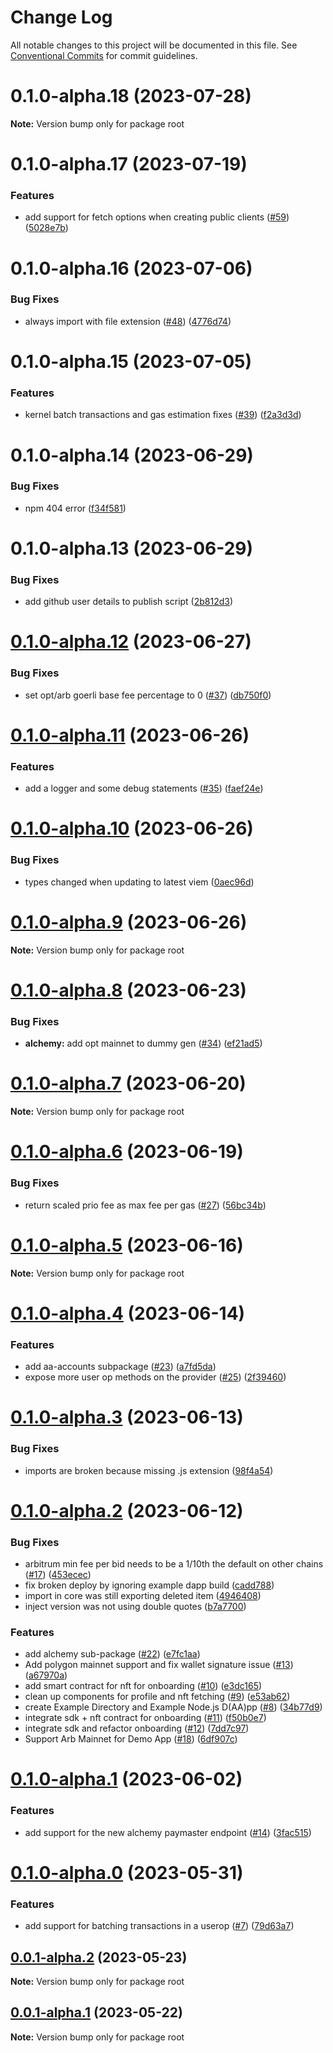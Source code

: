 # Change Log

All notable changes to this project will be documented in this file.
See [Conventional Commits](https://conventionalcommits.org) for commit guidelines.

# 0.1.0-alpha.18 (2023-07-28)

**Note:** Version bump only for package root

# 0.1.0-alpha.17 (2023-07-19)

### Features

- add support for fetch options when creating public clients ([#59](https://github.com/alchemyplatform/aa-sdk/issues/59)) ([5028e7b](https://github.com/alchemyplatform/aa-sdk/commit/5028e7b21a208ad8f88e81d455c2c8e24d57d953))

# 0.1.0-alpha.16 (2023-07-06)

### Bug Fixes

- always import with file extension ([#48](https://github.com/alchemyplatform/aa-sdk/issues/48)) ([4776d74](https://github.com/alchemyplatform/aa-sdk/commit/4776d7476f8cb622416c8846afa9bc17d16b97a6))

# 0.1.0-alpha.15 (2023-07-05)

### Features

- kernel batch transactions and gas estimation fixes ([#39](https://github.com/alchemyplatform/aa-sdk/issues/39)) ([f2a3d3d](https://github.com/alchemyplatform/aa-sdk/commit/f2a3d3d093ddbe1b564c0242c28b67487554f1ba))

# 0.1.0-alpha.14 (2023-06-29)

### Bug Fixes

- npm 404 error ([f34f581](https://github.com/alchemyplatform/aa-sdk/commit/f34f581a0399a2e30f33161d8b4cc1d778122b1f))

# 0.1.0-alpha.13 (2023-06-29)

### Bug Fixes

- add github user details to publish script ([2b812d3](https://github.com/alchemyplatform/aa-sdk/commit/2b812d34c041e11ba7d4c11a72c26da8f8e7af21))

# [0.1.0-alpha.12](https://github.com/alchemyplatform/aa-sdk/compare/v0.1.0-alpha.11...v0.1.0-alpha.12) (2023-06-27)

### Bug Fixes

- set opt/arb goerli base fee percentage to 0 ([#37](https://github.com/alchemyplatform/aa-sdk/issues/37)) ([db750f0](https://github.com/alchemyplatform/aa-sdk/commit/db750f09bc88cc7fd3a1d8e3ea0ff874ac656a7c))

# [0.1.0-alpha.11](https://github.com/alchemyplatform/aa-sdk/compare/v0.1.0-alpha.10...v0.1.0-alpha.11) (2023-06-26)

### Features

- add a logger and some debug statements ([#35](https://github.com/alchemyplatform/aa-sdk/issues/35)) ([faef24e](https://github.com/alchemyplatform/aa-sdk/commit/faef24e9060216b03b4c7f2413d7fde931046096))

# [0.1.0-alpha.10](https://github.com/alchemyplatform/aa-sdk/compare/v0.1.0-alpha.8...v0.1.0-alpha.10) (2023-06-26)

### Bug Fixes

- types changed when updating to latest viem ([0aec96d](https://github.com/alchemyplatform/aa-sdk/commit/0aec96d184b5bcc3787ce9123260cf287f27f037))

# [0.1.0-alpha.9](https://github.com/alchemyplatform/aa-sdk/compare/v0.1.0-alpha.8...v0.1.0-alpha.9) (2023-06-26)

**Note:** Version bump only for package root

# [0.1.0-alpha.8](https://github.com/alchemyplatform/aa-sdk/compare/v0.1.0-alpha.7...v0.1.0-alpha.8) (2023-06-23)

### Bug Fixes

- **alchemy:** add opt mainnet to dummy gen ([#34](https://github.com/alchemyplatform/aa-sdk/issues/34)) ([ef21ad5](https://github.com/alchemyplatform/aa-sdk/commit/ef21ad514f9c1dfdfb49dedfd39586f58c2976c1))

# [0.1.0-alpha.7](https://github.com/alchemyplatform/aa-sdk/compare/v0.1.0-alpha.6...v0.1.0-alpha.7) (2023-06-20)

**Note:** Version bump only for package root

# [0.1.0-alpha.6](https://github.com/alchemyplatform/aa-sdk/compare/v0.1.0-alpha.5...v0.1.0-alpha.6) (2023-06-19)

### Bug Fixes

- return scaled prio fee as max fee per gas ([#27](https://github.com/alchemyplatform/aa-sdk/issues/27)) ([56bc34b](https://github.com/alchemyplatform/aa-sdk/commit/56bc34be3a50a2709ca546ed90a980f3c489cbbe))

# [0.1.0-alpha.5](https://github.com/alchemyplatform/aa-sdk/compare/v0.1.0-alpha.4...v0.1.0-alpha.5) (2023-06-16)

**Note:** Version bump only for package root

# [0.1.0-alpha.4](https://github.com/alchemyplatform/aa-sdk/compare/v0.1.0-alpha.3...v0.1.0-alpha.4) (2023-06-14)

### Features

- add aa-accounts subpackage ([#23](https://github.com/alchemyplatform/aa-sdk/issues/23)) ([a7fd5da](https://github.com/alchemyplatform/aa-sdk/commit/a7fd5da8600b0a346627df3a4b5cc338210aa256))
- expose more user op methods on the provider ([#25](https://github.com/alchemyplatform/aa-sdk/issues/25)) ([2f39460](https://github.com/alchemyplatform/aa-sdk/commit/2f3946063d78a4fe1a99078f8fd315d87b24a901))

# [0.1.0-alpha.3](https://github.com/alchemyplatform/aa-sdk/compare/v0.1.0-alpha.2...v0.1.0-alpha.3) (2023-06-13)

### Bug Fixes

- imports are broken because missing .js extension ([98f4a54](https://github.com/alchemyplatform/aa-sdk/commit/98f4a5469b0ac01a833ede08c6c077373255ed22))

# [0.1.0-alpha.2](https://github.com/alchemyplatform/aa-sdk/compare/v0.1.0-alpha.1...v0.1.0-alpha.2) (2023-06-12)

### Bug Fixes

- arbitrum min fee per bid needs to be a 1/10th the default on other chains ([#17](https://github.com/alchemyplatform/aa-sdk/issues/17)) ([453ecec](https://github.com/alchemyplatform/aa-sdk/commit/453ececb22e1981b27ed0635e0c763aa73e1a36f))
- fix broken deploy by ignoring example dapp build ([cadd788](https://github.com/alchemyplatform/aa-sdk/commit/cadd78813c01f33d2fe1e66140275bd9dd232699))
- import in core was still exporting deleted item ([4946408](https://github.com/alchemyplatform/aa-sdk/commit/4946408e757eab4e18a96d0a16839e92d78238d4))
- inject version was not using double quotes ([b7a7700](https://github.com/alchemyplatform/aa-sdk/commit/b7a77005bc0b04904911285ee0a9d3b610a73b89))

### Features

- add alchemy sub-package ([#22](https://github.com/alchemyplatform/aa-sdk/issues/22)) ([e7fc1aa](https://github.com/alchemyplatform/aa-sdk/commit/e7fc1aa93ebd57237009d3aa688d8c167f240aad))
- Add polygon mainnet support and fix wallet signature issue ([#13](https://github.com/alchemyplatform/aa-sdk/issues/13)) ([a67970a](https://github.com/alchemyplatform/aa-sdk/commit/a67970a07900be1d9efa0640f03c7feae3768360))
- add smart contract for nft for onboarding ([#10](https://github.com/alchemyplatform/aa-sdk/issues/10)) ([e3dc165](https://github.com/alchemyplatform/aa-sdk/commit/e3dc165bc53fcfa7d8d3e42e99d0c7cf8ff405b5))
- clean up components for profile and nft fetching ([#9](https://github.com/alchemyplatform/aa-sdk/issues/9)) ([e53ab62](https://github.com/alchemyplatform/aa-sdk/commit/e53ab6204f67a09860b640531ec9c8a66bb2917f))
- create Example Directory and Example Node.js D(AA)pp ([#8](https://github.com/alchemyplatform/aa-sdk/issues/8)) ([34b77d9](https://github.com/alchemyplatform/aa-sdk/commit/34b77d9e2fce3ae334037c67c72a330c755be606))
- integrate sdk + nft contract for onboarding ([#11](https://github.com/alchemyplatform/aa-sdk/issues/11)) ([f50b0e7](https://github.com/alchemyplatform/aa-sdk/commit/f50b0e783f838e313a12e1c0b65e5bd6a1e5040d))
- integrate sdk and refactor onboarding ([#12](https://github.com/alchemyplatform/aa-sdk/issues/12)) ([7dd7c97](https://github.com/alchemyplatform/aa-sdk/commit/7dd7c97ad10936fec0c9171d93745a891674c409))
- Support Arb Mainnet for Demo App ([#18](https://github.com/alchemyplatform/aa-sdk/issues/18)) ([6df907c](https://github.com/alchemyplatform/aa-sdk/commit/6df907cf8acb0fcf921b700a18d5bcb6d89c49f3))

# [0.1.0-alpha.1](https://github.com/alchemyplatform/aa-sdk/compare/v0.1.0-alpha.0...v0.1.0-alpha.1) (2023-06-02)

### Features

- add support for the new alchemy paymaster endpoint ([#14](https://github.com/alchemyplatform/aa-sdk/issues/14)) ([3fac515](https://github.com/alchemyplatform/aa-sdk/commit/3fac5152075b07ab91dea393e366b667149a3e23))

# [0.1.0-alpha.0](https://github.com/alchemyplatform/aa-sdk/compare/v0.0.1-alpha.2...v0.1.0-alpha.0) (2023-05-31)

### Features

- add support for batching transactions in a userop ([#7](https://github.com/alchemyplatform/aa-sdk/issues/7)) ([79d63a7](https://github.com/alchemyplatform/aa-sdk/commit/79d63a79d26d6501d74dbf90de6c9a1158d931de))

## [0.0.1-alpha.2](https://github.com/alchemyplatform/aa-sdk/compare/v0.0.1-alpha.1...v0.0.1-alpha.2) (2023-05-23)

**Note:** Version bump only for package root

## [0.0.1-alpha.1](https://github.com/alchemyplatform/aa-sdk/compare/v0.0.1-alpha.0...v0.0.1-alpha.1) (2023-05-22)

**Note:** Version bump only for package root
